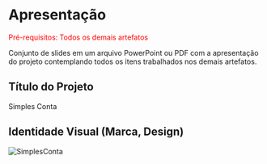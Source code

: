 # Apresentação

<span style="color:red">Pré-requisitos: Todos os demais artefatos</span>

Conjunto de slides em um arquivo PowerPoint ou PDF com a apresentação do projeto contemplando todos os itens trabalhados nos demais artefatos.

## Título do Projeto

Simples Conta

## Identidade Visual (Marca, Design)

![SimplesConta](https://user-images.githubusercontent.com/100741625/163065529-f93ba2ee-efaa-4fde-bbc3-a37f475aa356.png)

